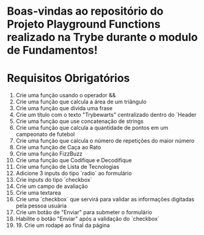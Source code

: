 # Boas-vindas ao repositório do Projeto Playground Functions realizado na Trybe durante o modulo de Fundamentos! 

# Requisitos Obrigatórios

<ol>
<li>Crie uma função usando o operador &&</li>
<li>Crie uma função que calcula a área de um triângulo</li>
<li>Crie uma função que divida uma frase</li>
<li>Crie um título com o texto "Trybewarts" centralizado dentro do `Header</li>
<li>Crie uma função que use concatenação de strings</li>
<li>Crie uma função que calcula a quantidade de pontos em um campeonato de futebol</li>
<li>Crie uma função que calcula o número de repetições do maior número</li>
<li>Crie uma função de Caça ao Rato</li>
<li>Crie uma função FizzBuzz</li>
<li>Crie uma função que Codifique e Decodifique</li>
<li>Crie uma função de Lista de Tecnologias</li>
<li>Adicione 3 inputs do tipo `radio` ao formulário</li>
<li>Crie inputs do tipo `checkbox`</li>
<li>Crie um campo de avaliação</li>
<li>Crie uma textarea</li>
<li>Crie uma `checkbox` que servirá para validar as informações digitadas pela pessoa usuária</li>
<li>Crie um botão de "Enviar" para submeter o formulário</li>
<li>Habilite o botão "Enviar" após a validação do `checkbox`</li>
<li>19. Crie um rodapé ao final da página</li>
</ol>
